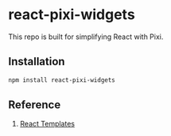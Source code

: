 # react-pixi-widgets

This repo is built for simplifying React with Pixi.

## Installation

```sh
npm install react-pixi-widgets
```

## Reference

1. [React Templates](https://github.com/pakyinw/react-template-v18)
